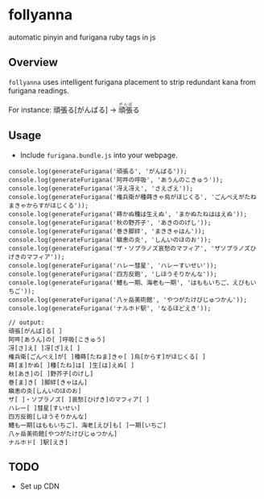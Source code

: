 # follyanna
automatic pinyin and furigana ruby tags in js

## Overview
`follyanna` uses intelligent furigana placement to strip redundant kana from furigana readings.

For instance: 頑張る[がんばる] -> <ruby>頑張<rt>がんば</rt>る</ruby>


## Usage
* Include `furigana.bundle.js` into your webpage.
```
console.log(generateFurigana('頑張る', 'がんばる'));
console.log(generateFurigana('阿吽の呼吸', 'あうんのこきゅう'));
console.log(generateFurigana('冴え冴え', 'さえざえ'));
console.log(generateFurigana('権兵衛が種蒔きゃ烏がほじくる', 'ごんべえがたねまきゃからすがほじくる'));
console.log(generateFurigana('蒔かぬ種は生えぬ', 'まかぬたねははえぬ'));
console.log(generateFurigana('秋の野芥子', 'あきののげし'));
console.log(generateFurigana('巻き脚絆', 'まききゃはん'));
console.log(generateFurigana('瞋恚の炎', 'しんいのほのお'));
console.log(generateFurigana('ザ・ソプラノズ哀愁のマフィア', 'ザソプラノズひげきのマフィア'));
console.log(generateFurigana('ハレー彗星', 'ハレーすいせい'));
console.log(generateFurigana('四方反鉋', 'しほうそりかんな'));
console.log(generateFurigana('鱧も一期、海老も一期', 'はももいちご、えびもいちご'));
console.log(generateFurigana('八ヶ岳美術館', 'やつがたけびじゅつかん'));
console.log(generateFurigana('ナルホド駅', 'なるほどえき'));

// output:
頑張[がんば]る[ ]
阿吽[あうん]の[ ]呼吸[こきゅう]
冴[さ]え[ ]冴[ざ]え[ ]
権兵衛[ごんべえ]が[ ]種蒔[たねま]きゃ[ ]烏[からす]がほじくる[ ]
蒔[ま]かぬ[ ]種[たね]は[ ]生[は]えぬ[ ]
秋[あき]の[ ]野芥子[のげし]
巻[ま]き[ ]脚絆[きゃはん]
瞋恚の炎[しんいのほのお]
ザ[ ]・ソプラノズ[ ]哀愁[ひげき]のマフィア[ ]
ハレー[ ]彗星[すいせい]
四方反鉋[しほうそりかんな]
鱧も一期[はももいちご]、海老[えび]も[ ]一期[いちご]
八ヶ岳美術館[やつがたけびじゅつかん]
ナルホド[ ]駅[えき]
```

## TODO
* Set up CDN